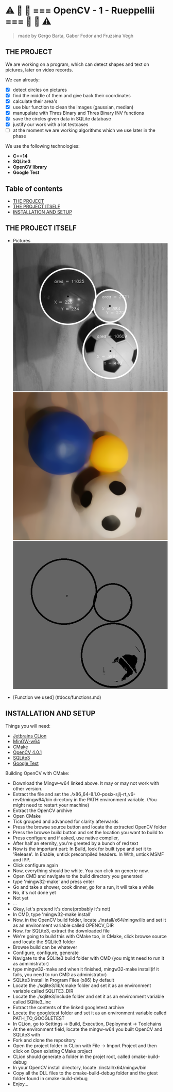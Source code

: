 # :warning:  :traffic_light:  :red_car:  === OpenCV - 1 - Rueppellii ===  :red_car:  :traffic_light:  :warning:
> made by Gergo Barta, Gabor Fodor and Fruzsina Vegh

## THE PROJECT
We are working on a program, which can detect shapes and text on pictures, later on video records.

We can already:
 - [x] detect circles on pictures
 - [x] find the middle of them and give back their coordinates
 - [x] calculate their area's
 - [x] use blur function to clean the images (gaussian, median)
 - [x] manupulate with Thres Binary and Thres Binary INV functions
 - [x] save the circles given data in SQLite database
 - [x] justify our work with a lot testcases
 - [ ] at the moment we are working algorithms which we use later in the phase

We use the following technologies:
* __C++14__
* __SQLite3__
* __OpenCV library__
* __Google Test__

## Table of contents
- [THE PROJECT](#the-project)
- [THE PROJECT ITSELF](#the-project-itself)
- [INSTALLATION AND SETUP](#installation-and-setup)


## THE PROJECT ITSELF
 - Pictures
![grey circle detected](img/detect_circles.png) ![blured](img/detect_circles_2.png) ![threshold](img/detect_circles_3.png)

 - [Function we used] (#docs/functions.md)


## INSTALLATION AND SETUP
 Things you will need:

 - [Jetbrains CLion](https://www.jetbrains.com/clion/)
 - [MinGW-w64](https://drive.google.com/open?id=1tNNNxxlnYyeeiGAozp307DbwI1kel2AQ)
 - [CMake](https://github.com/Kitware/CMake/releases/download/v3.14.0-rc1/cmake-3.14.0-rc1-win64-x64.msi)
 - [OpenCV 4.0.1](https://github.com/opencv/opencv/archive/4.0.1.zip)
 - [SQLite3](https://drive.google.com/open?id=1fUCQl_v66Zl4Wb51pFHGSVmeZyfMp83z)
 - [Google Test](https://github.com/green-fox-academy/teaching-materials/blob/master/workshop/testing/env-setup/cpp/resource/googletest.zip)

Building OpenCV with CMake:
 - Download the Mingw-w64 linked above. It may or may not work with other version.
 - Extract the file and set the ./x86_64-8.1.0-posix-sjlj-rt_v6-rev0/mingw64/bin directory in the
 PATH environment variable. (You might need to restart your machine)
 - Extract the OpenCV archive
 - Open CMake
 - Tick grouped and advanced for clarity afterwards
 - Press the browse source button and locate the extracted OpenCV folder
 - Press the browse build button and set the location you want to build to
 - Press configure and if asked, use native compiler,
 - After half an eternity, you're greeted by a bunch of red text
 - Now is the important part: In Build, look for built type and set it to 'Release'. In Enable, untick precompiled headers.
 In With, untick MSMF and IPP.
 - Click configure again
 - Now, everything should be white. You can click on generte now.
 - Open CMD and navigate to the build directory you generated
 - type 'mingw32-make' and press enter
 - Go and take a shower, cook dinner, go for a run, it will take a while
 - No, it's not done yet
 - Not yet
 - ...
 - Okay, let's pretend it's done(probably it's not)
 - In CMD, type 'mingw32-make install'
 - Now, in the OpenCV build folder, locate ./install/x64/mingw/lib and set it as an environment variable called OPENCV_DIR
 - Now, for SQLite3, extract the downloaded file
 - We're going to build this with CMake too, in CMake, click browse source and locate the SQLite3 folder
 - Browse build can be whatever
 - Configure, configure, generate
 - Navigate to the SQLite3 build folder with CMD (you might need to run it as administrator)
 - type mingw32-make and when it finished, mingw32-make install(if it fails, you need to run CMD as administrator)
 - SQLite3 install in Program Files (x86) by default
 - Locate the ./sqlite3/lib/cmake folder and set it as an environment variable called SQLITE3_DIR
 - Locate the ./sqlite3/include folder and set it as an environment variable called SQlite3_inc
 - Extract the contents of the linked googletest archive
 - Locate the googletest folder and set it as an environment variable called PATH_TO_GOOGLETEST
 - In CLion, go to Settings -> Build, Execution, Deployment -> Toolchains
 - At the environment field, locate the mingw-w64 you built OpenCV and SQLite3 with
 - Fork and clone the repository
 - Open the project folder in CLion with File -> Import Project and then click on Open existing CMake project
 - CLion should generate a folder in the projet root, called cmake-build-debug
 - In your OpenCV install directory, locate ./install/x64/mingw/bin
 - Copy all the DLL files to the cmake-build-debug folder and the gtest folder found in cmake-build-debug
 - Enjoy...
